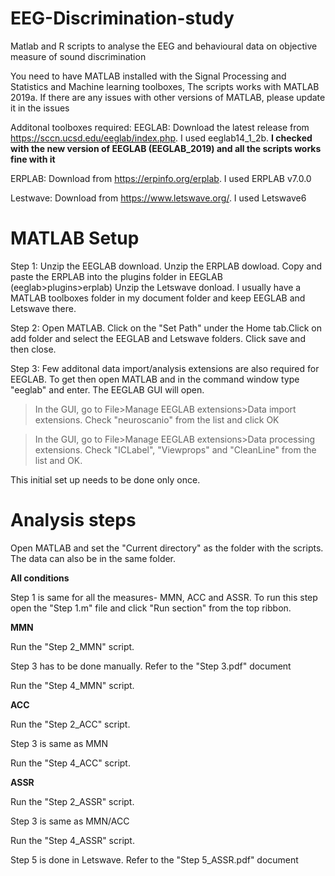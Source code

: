 # EEG-Discrimination-study
Matlab and R scripts to analyse the EEG and behavioural data on objective measure of sound discrimination

You need to have MATLAB installed with the Signal Processing and Statistics and Machine learning toolboxes, The scripts works with MATLAB 2019a. If there are any issues with other versions of MATLAB, please update it in the issues

Additonal toolboxes required:
EEGLAB: Download the latest release from https://sccn.ucsd.edu/eeglab/index.php. I used eeglab14_1_2b. **I checked with the new version of EEGLAB (EEGLAB_2019) and all the scripts works fine with it**

ERPLAB: Download from https://erpinfo.org/erplab. I used ERPLAB v7.0.0

Lestwave: Download from https://www.letswave.org/. I used Letswave6

# MATLAB Setup
Step 1: Unzip the EEGLAB download. Unzip the ERPLAB dowload. Copy and paste the ERPLAB into the plugins folder in EEGLAB (eeglab>plugins>erplab)
Unzip the Letswave donload.
I usually have a MATLAB toolboxes folder in my document folder and keep EEGLAB and Letswave there.  

Step 2: Open MATLAB. Click on the "Set Path" under the Home tab.Click on add folder and select the EEGLAB and Letswave folders. Click save and then close.

Step 3: Few additonal data import/analysis extensions are also required for EEGLAB. To get then open MATLAB and in the command window type "eeglab" and enter. The EEGLAB GUI will open. 

> In the GUI, go to File>Manage EEGLAB extensions>Data import extensions. Check "neuroscanio" from the list and click OK

> In the GUI, go to File>Manage EEGLAB extensions>Data processing extensions. Check "ICLabel", "Viewprops" and "CleanLine" from the list and OK.

This initial set up needs to be done only once.

# Analysis steps

Open MATLAB and set the "Current directory" as the folder with the scripts. The data can also be in the same folder.

<b> All conditions </b>
  
Step 1 is same for all the measures- MMN, ACC and ASSR. To run this step open the "Step 1.m" file and click "Run section" from the top ribbon.

<b> MMN </b>

Run the "Step 2_MMN" script.

Step 3 has to be done manually. Refer to the "Step 3.pdf" document

Run the "Step 4_MMN" script.

<b> ACC </b>

Run the "Step 2_ACC" script.

Step 3 is same as MMN

Run the "Step 4_ACC" script.

<b> ASSR </b>

Run the "Step 2_ASSR" script.

Step 3 is same as MMN/ACC

Run the "Step 4_ASSR" script.

Step 5 is done in Letswave. Refer to the "Step 5_ASSR.pdf" document

